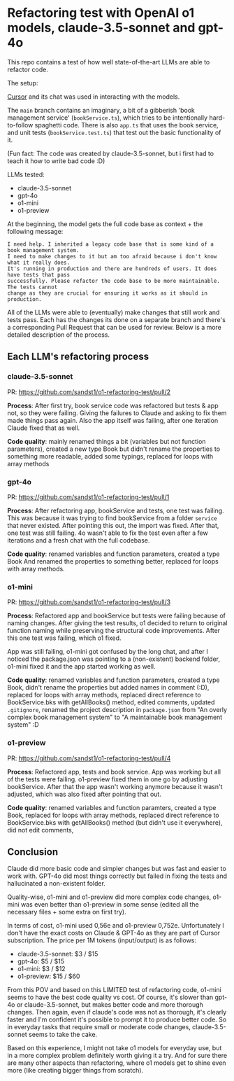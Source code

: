 # Refactoring test with OpenAI o1 models, claude-3.5-sonnet and gpt-4o

This repo contains a test of how well state-of-the-art LLMs are able to refactor code.

The setup:

[Cursor](https://www.cursor.com/) and its chat was used in interacting with the models.

The `main` branch contains an imaginary, a bit of a gibberish 'book management service' (`bookService.ts`),
which tries to be intentionally hard-to-follow spaghetti code. There is also `app.ts` that
uses the book service, and unit tests (`bookService.test.ts`) that test out the basic
functionality of it.

(Fun fact: The code was created by claude-3.5-sonnet, but i first had to
teach it how to write bad code :D)

LLMs tested:

- claude-3.5-sonnet
- gpt-4o
- o1-mini
- o1-preview

At the beginning, the model gets the full code base as context + the following message:

```
I need help. I inherited a legacy code base that is some kind of a book management system.
I need to make changes to it but am too afraid because i don't know what it really does.
It's running in production and there are hundreds of users. It does have tests that pass
successfully. Please refactor the code base to be more maintainable. The tests cannot
change as they are crucial for ensuring it works as it should in production.
```

All of the LLMs were able to (eventually) make changes that still work and tests pass. Each has the changes its done on a separate branch and there's a corresponding Pull Request that can be used for review. Below is a more detailed description of the process.

## Each LLM's refactoring process

### claude-3.5-sonnet

PR: https://github.com/sandst1/o1-refactoring-test/pull/2

**Process**: After first try, book service code was refactored but tests & app not, so they were failing. Giving the failures to Claude and asking to fix them made things pass again. Also the app itself was failing, after one iteration Claude fixed that as well.

**Code quality**: mainly renamed things a bit (variables but not function parameters), created a new type Book but didn't rename the properties to something more readable, added some typings, replaced for loops with array methods

### gpt-4o

PR: https://github.com/sandst1/o1-refactoring-test/pull/1

**Process**: After refactoring app, bookService and tests, one test was failing. This was because it was trying to find bookService from a folder `service` that never existed. After pointing this out, the import was fixed. After that, one test was still failing. 4o wasn't able to fix the test even after a few iterations and a fresh chat with the full codebase.

**Code quality**: renamed variables and function parameters, created a type Book And renamed the properties to something better, replaced for loops with array methods.

### o1-mini

PR: https://github.com/sandst1/o1-refactoring-test/pull/3

**Process**: Refactored app and bookService but tests were failing because of naming changes. After giving the test results, o1 decided to return to original function naming while preserving the structural code improvements. After this one test was failing, which o1 fixed.

App was still failing, o1-mini got confused by the long chat, and after I noticed the package.json was pointing to a (non-existent) backend folder, o1-mini fixed it and the app started working as well.

**Code quality**: renamed variables and function parameters, created a type Book, didn't rename the properties but added names in comment (:D), replaced for loops with array methods, replaced direct reference to BookService.bks with getAllBooks() method, edited comments,
updated `.gitignore`, renamed the project description in `package.json` from "An overly complex book management system" to "A maintainable book management system" :D

### o1-preview

PR: https://github.com/sandst1/o1-refactoring-test/pull/4

**Process**: Refactored app, tests and book service. App was working but all of the tests were failing. o1-preview fixed them in one go by adjusting bookService. After that the app wasn't working anymore because it wasn't adjusted, which was also fixed after pointing that out.

**Code quality**: renamed variables and function paramters, created a type Book, replaced for loops with array methods, replaced direct reference to BookService.bks with getAllBooks() method (but didn't use it everywhere), did not edit comments,

## Conclusion

Claude did more basic code and simpler changes but was fast and easier to work with. GPT-4o did most things correctly but failed in fixing the tests and hallucinated a non-existent folder.

Quality-wise, o1-mini and o1-preview did more complex code changes, o1-mini was even better than o1-preview in some sense (edited all the necessary files + some extra on first try).

In terms of cost, o1-mini used 0,56e and o1-preview 0,752e. Unfortunately I don't have the exact costs on Claude & GPT-4o as they are part of Cursor subscription. The price per 1M tokens (input/output) is as follows:

- claude-3.5-sonnet: $3 / $15
- gpt-4o: $5 / $15
- o1-mini: $3 / $12
- o1-preview: $15 / $60

From this POV and based on this LIMITED test of refactoring code, o1-mini seems to have the best code quality vs cost. Of course, it's slower than gpt-4o or claude-3.5-sonnet, but makes better code and more thorough changes. Then again, even if claude's code was not as thorough, it's clearly faster and I'm confident it's possible to prompt it to produce better code. So in everyday tasks that require small or moderate code changes, claude-3.5-sonnet seems to take the cake.

Based on this experience, I might not take o1 models for everyday use, but in a more complex problem definitely worth giving it a try. And for sure there are many other aspects than refactoring, where o1 models get to shine even more (like creating bigger things from scratch).
